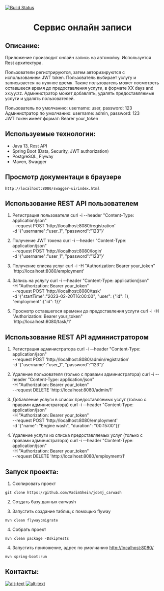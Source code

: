 [![Build Status](https://travis-ci.org/VadimShein/carwash.svg?branch=master)](https://travis-ci.org/VadimShein/carwash)

# <p align="center">Сервис онлайн записи</p>

## Описание:
Приложение производит онлайн запись на автомойку. Используется Rest архитектура.  

Пользователи регистрируются, затем авторизируются с использованием JWT token. 
Пользователь выбирает услугу и записывается на нужное время. 
Также пользователь может посмотреть оставшееся время до предоставления услуги, в формате ХХ days and xx:yy:zz.
Администратор может добавлять, удалять предоставляемые услуги и удалять пользователей.

Пользователь по умолчанию: username: user, password: 123  
Администратор по умолчанию: username: admin, password: 123  
JWT токен имеет формат: Bearer your_token  

## Используемые технологии:
* Java 13, Rest API
* Spring Boot (Data, Security, JWT authorization)
* PostgreSQL, Flyway
* Maven, Swagger

## Просмотр документаци в браузере
```
http://localhost:8080/swagger-ui/index.html
```

## Использование REST API пользователем

1. Регистрация пользователя
curl -i --header "Content-Type: application/json" \
--request POST 'http://localhost:8080/registration' \
-d '{"username":"user_1", "password":"123"}'

2. Получение JWT токена
curl -i --header "Content-Type: application/json" \
--request POST 'http://localhost:8080/login' \
-d '{"username":"user_1", "password":"123"}'

3. Получение списка услуг
curl -i -H "Authorization: Bearer your_token" \
'http://localhost:8080/employment'

4. Запись на услугу
curl -i --header "Content-Type: application/json" \
-H "Authorization: Bearer your_token" \
--request POST 'http://localhost:8080/task' \
-d '{"startTime":"2023-02-20T16:00:00", "user": {"id": 1}, "employment":{"id": 1}}'

5. Просмотр оставшегося времени до предоставления услуги
curl -i -H "Authorization: Bearer your_token" \
'http://localhost:8080/task/1'

## Использование REST API администратором

1. Регистрация администратора
curl -i --header "Content-Type: application/json" \
--request POST 'http://localhost:8080/admin/registration' \
-d '{"username":"user_1", "password":"123"}'

2. Удаление пользователя (только с правами администратора)
curl -i --header "Content-Type: application/json" \
-H "Authorization: Bearer your_token" \
--request DELETE 'http://localhost:8080/admin/1'

3. Добавление услуги в список предоставляемых услуг (только с правами администратора)
curl -i --header "Content-Type: application/json" \
-H "Authorization: Bearer your_token" \
--request POST 'http://localhost:8080/employment' \
-d '{"name": "Engine wash", "duration": "00:15:00"}}'

4. Удаление услуги из списка предоставляемых услуг (только с правами администратора)
curl -i --header "Content-Type: application/json" \
-H "Authorization: Bearer your_token" \
--request DELETE 'http://localhost:8080/employment/1'

## Запуск проекта:
1. Скопировать проект 
```
git clone https://github.com/VadimShein/job4j_carwash
```

2. Создать базу данных carwash 

3. Запустить создание таблиц с помощью flyway
``` 
mvn clean flyway:migrate
```

4. Собрать проект
```
mvn clean package -DskipTests
```

4. Запустить приложение, адрес по умолчанию  [http://localhost:8080/](http://localhost:8080/)
```
mvn spring-boot:run
```

## Контакты:
[![alt-text](https://img.shields.io/badge/-telegram-grey?style=flat&logo=telegram&logoColor=white)](https://t.me/SheinVadim)
[![alt-text](https://img.shields.io/badge/@%20email-005FED?style=flat&logo=mail&logoColor=white)](mailto:shein.v94@mail.ru)

